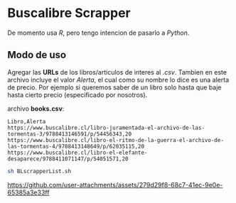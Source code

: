 # Buscalibre Scrapper

De momento usa *R*, pero tengo intencion de pasarlo a *Python*.

## Modo de uso

Agregar las **URLs** de los libros/articulos de interes al *.csv*. Tambien en este archivo incluye el valor *Alerta*, el cual como su nombre lo dice es una alerta de precio. Por ejemplo si queremos saber de un libro solo hasta que baje hasta cierto precio (especificado por nosotros).

archivo **books.csv**:
```
Libro,Alerta
https://www.buscalibre.cl/libro-juramentada-el-archivo-de-las-tormentas-3/9788413146591/p/54456343,20
https://www.buscalibre.cl/libro-el-ritmo-de-la-guerra-el-archivo-de-las-tormentas-4/9788413148649/p/62035115,20
https://www.buscalibre.cl/libro-el-elefante-desaparece/9788411071147/p/54051571,20
```

```sh
sh BLscrapperList.sh
```

https://github.com/user-attachments/assets/279d29f8-68c7-41ec-9e0e-65385a3e33ff

